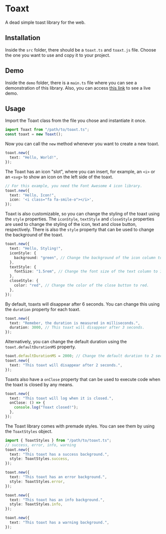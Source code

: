 # Toaxt

A dead simple toast library for the web.

## Installation

Inside the `src` folder, there should be a `toaxt.ts` and `toaxt.js` file.
Choose the one you want to use and copy it to your project.

## Demo

Inside the `demo` folder, there is a `main.ts` file where you can see a demonstration of this library. Also, you can access [this link](https://djjjonas.github.io/toaxt/) to see a live demo.

## Usage

Import the Toaxt class from the file you chose and instantiate it once.

```ts
import Toaxt from "/path/to/toaxt.ts";
const toaxt = new Toaxt();
```

Now you can call the `new` method whenever you want to create a new toaxt.

```ts
toaxt.new({
  text: "Hello, World!",
});
```

The Toaxt has an icon "slot", where you can insert, for example, an `<i>` or an `<svg>` to show an icon on the left side of the toaxt.

```ts
// For this example, you need the Font Awesome 4 icon library.
toaxt.new({
  text: "Hello, Icon!",
  icon: '<i class="fa fa-smile-o"></i>',
});
```

Toaxt is also customizable, so you can change the styling of the toaxt using the `style` properties. The `iconStyle`, `textStyle` and `closeStyle` properties are used to change the styling of the icon, text and close button, respectively. There is also the `style` property that can be used to change the background of the toaxt.

```ts
toaxt.new({
  text: "Hello, Styling!",
  iconStyle: {
    background: "green", // Change the background of the icon column to green.
  },
  textStyle: {
    fontSize: "1.5rem", // Change the font size of the text column to 1.5rem.
  },
  closeStyle: {
    color: "red", // Change the color of the close button to red.
  },
});
```

By default, toaxts will disappear after 6 seconds. You can change this using the `duration` property for each toaxt.

```ts
toaxt.new({
  text: "Remeber, the duration is measured in milliseconds.",
  duration: 3000, // This toaxt will disappear after 3 seconds.
});
```

Alternatively, you can change the default duration using the `toaxt.defaultDurationMS` property.

```ts
toaxt.defaultDurationMS = 2000; // Change the default duration to 2 seconds.
toaxt.new({
  text: "This toaxt will disappear after 2 seconds.",
});
```

Toaxts also have a `onClose` property that can be used to execute code when the toaxt is closed by any means.

```ts
toaxt.new({
  text: "This toaxt will log when it is closed.",
  onClose: () => {
    console.log("Toaxt closed!");
  },
});
```

The Toaxt library comes with premade styles. You can see them by using the `ToaxtStyles` object.

```ts
import { ToaxtStyles } from "/path/to/toaxt.ts";
// success, error, info, warning
toaxt.new({
  text: "This toaxt has a success background.",
  style: ToaxtStyles.success,
});

toaxt.new({
  text: "This toaxt has an error background.",
  style: ToaxtStyles.error,
});

toaxt.new({
  text: "This toaxt has an info background.",
  style: ToaxtStyles.info,
});

toaxt.new({
  text: "This toaxt has a warning background.",
});
```
